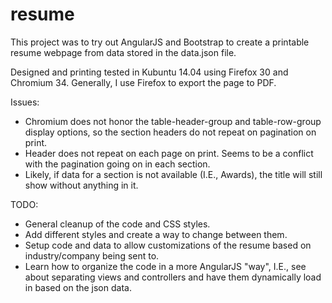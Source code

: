 resume
======

This project was to try out AngularJS and Bootstrap to create a printable resume webpage from data stored in the data.json file.

Designed and printing tested in Kubuntu 14.04 using Firefox 30 and Chromium 34. Generally, I use Firefox to export the page to PDF.

Issues:

* Chromium does not honor the table-header-group and table-row-group display options, so the section headers do not repeat on pagination on print.
* Header does not repeat on each page on print. Seems to be a conflict with the pagination going on in each section. 
* Likely, if data for a section is not available (I.E., Awards), the title will still show without anything in it.

TODO:

* General cleanup of the code and CSS styles.
* Add different styles and create a way to change between them.
* Setup code and data to allow customizations of the resume based on industry/company being sent to.
* Learn how to organize the code in a more AngularJS "way", I.E., see about separating views and controllers and have them dynamically load in based on the json data.
